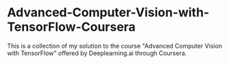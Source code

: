 # Advanced-Computer-Vision-with-TensorFlow-Coursera
This is a collection of my solution to the course "Advanced Computer Vision with TensorFlow" offered by Deeplearning.ai through Coursera.
